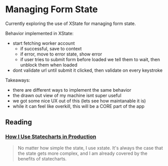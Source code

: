 # Managing Form State

Currently exploring the use of XState for managing form state.

Behavior implemented in XState:

- start fetching worker account
  - if successful, save to context
  - if error, move to error state, show error
  - if user tries to submit form before loaded we tell them to wait, then unblock them when loaded
- dont validate url until submit it clicked, then validate on every keystroke

Takeaways:

- there are different ways to implement the same behavior
- the drawn out view of my machine isnt super useful
- we got some nice UX out of this (lets see how maintanable it is)
- while it can feel like overkill, this will be a CORE part of the app

## Reading

### [How I Use Statecharts in Production](https://www.sandromaglione.com/newsletter/how-i-use-statecharts-in-production)

> No matter how simple the state, I use xstate. It's always the case that the state gets more complex, and I am already covered by the benefits of statecharts.
